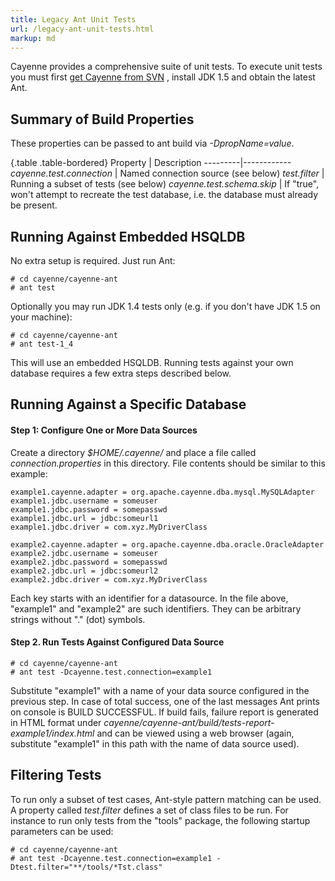 ```yaml
---
title: Legacy Ant Unit Tests
url: /legacy-ant-unit-tests.html
markup: md
---
```

Cayenne provides a comprehensive suite of unit tests. To execute unit tests
you must first [get Cayenne from SVN](/dev/code-repository.html)
, install JDK 1.5 and obtain the latest Ant.

<a name="LegacyAntUnitTests-SummaryofBuildProperties"></a>
## Summary of Build Properties

These properties can be passed to ant build via *-DpropName=value*.

{.table .table-bordered}
Property | Description
---------|------------
*cayenne.test.connection* | Named connection source (see below)
*test.filter* | Running a subset of tests (see below)
*cayenne.test.schema.skip* | If "true", won't attempt to recreate the test database, i.e. the database must already be present.

<a name="LegacyAntUnitTests-RunningAgainstEmbeddedHSQLDB"></a>
## Running Against Embedded HSQLDB

No extra setup is required. Just run Ant:


    # cd cayenne/cayenne-ant
    # ant test


Optionally you may run JDK 1.4 tests only (e.g. if you don't have JDK 1.5
on your machine):


    # cd cayenne/cayenne-ant
    # ant test-1_4



This will use an embedded HSQLDB. Running tests against your own database
requires a few extra steps described below.

<a name="LegacyAntUnitTests-RunningAgainstaSpecificDatabase"></a>
## Running Against a Specific Database

<a name="LegacyAntUnitTests-Step1:ConfigureOneorMoreDataSources"></a>
#### Step 1: Configure One or More Data Sources

Create a directory *$HOME/.cayenne/* and place a file called
*connection.properties* in this directory. File contents should be
similar to this example:


    example1.cayenne.adapter = org.apache.cayenne.dba.mysql.MySQLAdapter
    example1.jdbc.username = someuser
    example1.jdbc.password = somepasswd
    example1.jdbc.url = jdbc:someurl1
    example1.jdbc.driver = com.xyz.MyDriverClass
    
    example2.cayenne.adapter = org.apache.cayenne.dba.oracle.OracleAdapter
    example2.jdbc.username = someuser
    example2.jdbc.password = somepasswd
    example2.jdbc.url = jdbc:someurl2
    example2.jdbc.driver = com.xyz.MyDriverClass


Each key starts with an identifier for a datasource. In the file above,
"example1" and "example2" are such identifiers. They can be arbitrary
strings without "." (dot) symbols.


<a name="LegacyAntUnitTests-Step2.RunTestsAgainstConfiguredDataSource"></a>
#### Step 2. Run Tests Against Configured Data Source


    # cd cayenne/cayenne-ant
    # ant test -Dcayenne.test.connection=example1


Substitute "example1" with a name of your data source configured in the
previous step. In case of total success, one of the last messages Ant
prints on console is BUILD SUCCESSFUL. If build fails, failure report is
generated in HTML format under
*cayenne/cayenne-ant/build/tests-report-example1/index.html* and can be
viewed using a web browser (again, substitute "example1" in this path with
the name of data source used).

<a name="LegacyAntUnitTests-FilteringTests"></a>
## Filtering Tests

To run only a subset of test cases, Ant-style pattern matching can be used.
A property called *test.filter* defines a set of class files to be run.
For instance to run only tests from the "tools" package, the following
startup parameters can be used:


    # cd cayenne/cayenne-ant
    # ant test -Dcayenne.test.connection=example1 -Dtest.filter="**/tools/*Tst.class"

